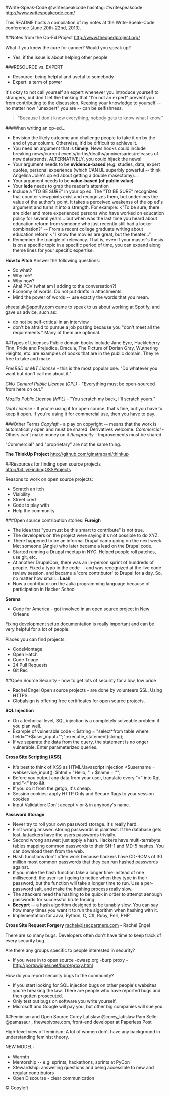 #Write-Speak-Code
@writespeakcode
hashtag: #writespeakcode
http://www.writespeakcode.com/

This README hosts a compilation of my notes at the Write-Speak-Code conference (June 20th-22nd, 2013).

##Notes from the Op-Ed Project
http://www.theopedproject.org/

What if you knew the cure for cancer? Would you speak up?
- Yes, if the issue is about helping other people

###RESOURCE vs. EXPERT
- Resource: being helpful and useful to somebody
- Expert: a term of power

It's okay to not call yourself an expert whenever you introduce yourself to strangers, but don't let the thinking that "I'm not an expert" prevent you from contributing to the discussion. Keeping your knowledge to yourself -- no matter how "unexpert" you are -- can be selfishness.  

> "Because I don't know everything, nobody gets to know what I know."

###When writing an op-ed...
- Envision the likely outcome and challenge people to take it on by the end of your column. 
Otherwise, it'd be difficult to achieve it. 
- You need an argument that is **timely**. News hooks could include breaking news/current events/births/deaths/anniversaries/releases of new data/trends. ALTERNATIVELY, you could hijack the news!
- Your argument needs to be **evidence-based** (e.g. studies, data, expert quotes, personal experience (which CAN BE superbly powerful -- think Angelina Jolie's op ed about getting a double masectomy)...
- Your argument needs to be **value-based (of public value)**
- Your **lede** needs to grab the reader's attention
- Include a "TO BE SURE" in your op ed. The "TO BE SURE" recognizes that counter viewpoints exist and recognizes them, but underlines the value of the author's point. It takes a perceived weakenss of the op ed's argument and turns it into a strength. For example:
<"To be sure, there are older and more experienced persons who have worked on education policy for several years... but when was the last time you heard about education reform from someone who just recently still had a locker combination?" -- From a recent college graduate writing about education reform
<"I know the movies are great, but the theater..."
- Remember the triangle of relevancy. That is, even if your master's thesis is on a specific topic in a specific period of time, you can expand along theme lines for your specific expertise. 

**How to Pitch**
Answer the following questions:
- So what?
- Why me?
- Why now?
- Aha! POV (what am I adding to the conversation?)
- Economy of words. Do not put drafts in attachments. 
- Mind the power of words -- use exactly the words that you mean. 

sheetaluk@spotify.com came to speak to us about working at Spotify, and gave us advice, such as:
- do not be self-critical in an interview
- don't be afraid to pursue a job posting because you "don't meet all the requirements." Many of them are optional.

##Types of Licenses
Public domain books include Jane Eyre, Huckleberry Finn, Pride and Prejudice, Dracula, The Picture of Dorian Gray, Wuthering Heights, etc. are examples of books that are in the public domain. They're free to take and make. 

*FreeBSD or MIT License* - this is the most popular one. "Do whatever you want but don't call me about it."

*GNU General Public License (GPL)* - "Everything must be open-sourced from here on out."

*Mozilla Public License (MPL)* - "You scratch my back, I'll scratch yours."

*Dual License* - If you're using it for open source, that's fine, but you have to keep it open. If you're using it for commercial use, then you have to pay. 

###Other Terms
*Copyleft* - a play on copyright -- means that the work is automatically open and must be shared. Derivatives welcome.
*Commercial* - Others can't make money on it
*Reciprocity* - Improvements must be shared

"Commercial" and "proprietary" are not the same thing. 

**The ThinkUp Project**
http://github.com/ginatrapani/thinkup

##Resources for finding open source projects
http://bit.ly/FindingOSSProjects

Reasons to work on open source projects:
- Scratch an itch
- Visibility
- Street cred
- Code to play with
- Help the community

###Open source contribution stories:
**Fureigh**
- The idea that "you must be this smart to contribute" is not true.
- The developers on the project were saying it's not possible to do XYZ. 
- There happened to be an informal Drupal camp going on the next week. Met someone (Angie) who later became a lead on the Drupal code.
- Started running a Drupal meetup in NYC. Helped people roll patches, use git, etc.
- At another DrupalCon, there was an in-person sprint of hundreds of people. Fixed a typo in the code -- and was recognized at the live code review session, and became a 'core contributor' to Drupal for a day. So, no matter how small...
**Leah**
- Now a contributor on the Julia programming language because of participation in Hacker School

**Serena**
- Code for America - got involved in an open source project in New Orleans

Fixing development setup documentation is really important and can be very helpful for a lot of people.

Places you can find projects:
- CodeMontage
- Open Hatch
- Code Triage
- 24 Pull Requests
- Git Rec


##Open Source Security - how to get lots of security for a low, low price
- Rachel Engel
Open source projects - are done by volunteers
SSL. Using HTTPS.
- Globalsign is offering free certificates for open source projects. 

**SQL Injection**
- On a technical level, SQL injection is a completely solveable problem if you plan well.
- Example of vulnerable code
< $string = "select*from table where field='"+$user_input+"';";executie_statement(string);
- If we separate the data from the query, the statement is no onger vulnerable. Enter parameterized queries.

**Cross Site Scripting (XSS)**
- It's best to think of XSS as HTML/Javascript injection
<$username = webservice_input();
$html = "<html>Hello, " + $name + "<html>";
- Before you output any data from your user, translate every ">" into &gt and "<" into &lt. 
- If you do it from the getgo, it's cheap.
- Session cookies: apply HTTP Only and Secure flags to your session cookies
- Input Validation: Don't accept > or & in anybody's name.

**Password Storage**
- Never try to roll your own password storage. It's really hard.
- First wrong answer: storing passwords in plaintext. If the database gets lost, lattackers have the users passwords trivially.
- Second wrong answer: just apply a hash. Hackers have multi-terrabyte tables mapping common passwords to their SH-1 and MD-5 hashes. You can download them from the web. 
- Hash functions don't often work because hackers have CD-ROMs of 30 million most common passwords that they can run hashed passwords against.
- If you make the hash function take a longer time instead of one millisecond, the user isn't going to notice when they type in their password, but the function will take a longer time to run. Use a per-password salt, and make the hashing process really slow.
- The attackers need the hashing to be quick in order to attempt aenough passwords for successful brute forcing.
- **Bccyprt** -- a hash algorithm designed to be tunably slow. You can say how many times you want it to run the algorithm when hashing with it.
- Implementation for Java, Python, C, C#, Ruby, Perl, PHP


**Cross Site Request Forgery**
rachel@isecpartners.com - Rachel Engel

There are so many bugs. Developers often don't have time to keep track of every security bug.

Are there any groups specific to people interested in security?
- If you were in to open source 
-owasp.org
-burp proxy - http://portswigger.net/burp/proxy.html

How do you report security bugs to the community?
- If you start looking for SQL injection bugs on other people's websites you're breaking the law. There are people who have reported bugs and then gotten prosecuted.
- Only test out bugs on software you write yourself.
- Microsoft and Google will pay you, but other big companies will sue you.

##Feminism and Open Source
Corey Latislaw @corey_latislaw
Pam Selle @pamasaur , thewebivore.com, front-end developer at Paperless Post

High-level view of feminism: A lot of women don't have any background in understanding feminist theory.

NEW MODEL: 
- Warmth
- Mentorship -- e.g. sprints, hackathons, sprints at PyCon
- Stewardship: answering questions and being accessible to new and regular contributors
- Open Discourse - clear communication

© Copyleft
